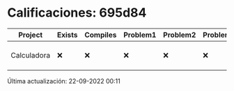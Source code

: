# Calificaciones: 695d84
|Project|Exists|Compiles|Problem1|Problem2|Problem3|Extra|CommitHash|CommitDate|CheckDate|Comments|DueDate|Grade|
|-|-|-|-|-|-|-|-|-|-|-|-|-|
|Calculadora|❌|❌|❌|❌|❌|❌|NA|NA|22-09-2022 00:11:47|No se encontró el archivo en PracticasCompuI/Calculadora/Calculadora.cpp|28-09-2022 21:00:00|5|

Última actualización: 22-09-2022 00:11